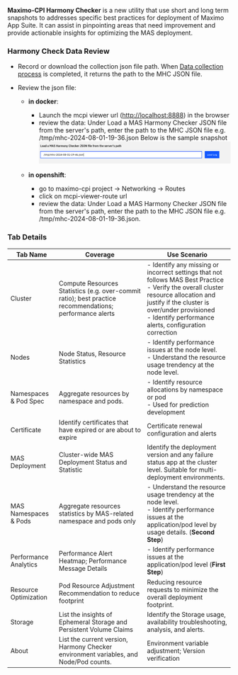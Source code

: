 **Maximo-CPI Harmony Checker** is a new utility that use short and long term snapshots to addresses specific best practices for deployment of Maximo App Suite. It can assist in pinpointing areas that need improvement and provide actionable insights for optimizing the MAS deployment. 

### Harmony Check Data Review

- Record or download the collection json file path. When [Data collection process](./data-collection.md) is completed, it returns the path to the MHC JSON file. 
  
- Review the json file:
    - **in docker**:
        - Launch the mcpi viewer url ([http://localhost:8888](http://localhost:8888)) in the browser
        - review the data: Under Load a MAS Harmony Checker JSON file from the server's path, enter the path to the MHC JSON file e.g. /tmp/mhc-2024-08-01-19-36.json Below is the sample snapshot 
    ![alt text](data-review.png)

    - **in openshift**:
        - go to maximo-cpi project -> Networking -> Routes
        - click on mcpi-viewer-route url
        - review the data: Under Load a MAS Harmony Checker JSON file from the server's path, enter the path to the MHC JSON file e.g. /tmp/mhc-2024-08-01-19-36.json.

### Tab Details

| Tab Name                |  Coverage                                                                                                    | Use Scenario                                                                         |
|-------------------------|--------------------------------------------------------------------------------------------------------------|---------------------------------------------------------------------------------|
| Cluster                 | Compute   Resources Statistics (e.g. over-commit ratio); best practice recommendations;   performance alerts | - Identify   any missing or incorrect settings that not follows MAS Best Practice <br> -  Verify the overall cluster resource allocation and justify if the cluster is over/under provisioned <br> - Identify performance alerts, configuration correction|
| Nodes                   | Node Status, Resource   Statistics                                                                           | - Identify performance   issues at the node level. <br> - Understand the resource usage trendency at the node level.                                |
| Namespaces   & Pod Spec | Aggregate resources   by namespace and pods.                                                                 | - Identify resource allocations by namespace or pod <br> - Used for prediction development|
| Certificate             | Identify certificates   that have expired or are about to expire                                             | Certificate renewal  configuration and alerts                                  |
| MAS Deployment          | Cluster-wide MAS   Deployment Status and Statistic                                                           | Identify the   deployment version and any failure status app at the cluster level. Suitable for multi-deployment environments.                |
| MAS Namespaces   & Pods | Aggregate resources   statistics by MAS-related namespace and pods only                                      | - Understand the resource usage trendency at the node level. <br> - Identify performance issues at the application/pod level by usage details. (**Second Step**)  |
| Performance   Analytics | Performance Alert   Heatmap; Performance Message Details                                                     | - Identify performance issues at the application/pod level (**First Step**)                   |
| Resource   Optimization | Pod Resource   Adjustment Recommendation to reduce footprint                                                 | Reducing   resource requests to minimize the overall deployment footprint.      |
| Storage                 | List the insights of   Ephemeral Storage and Persistent Volume Claims                                        | Identify the Storage usage, availability troubleshooting, analysis, and alerts.                   |
| About                   | List the current   version, Harmony Checker environment variables, and Node/Pod counts.                      | Environment variable   adjustment; Version verification                         |
